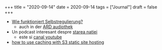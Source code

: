 +++
title = "2020-09-14"
date = 2020-09-14
tags = ["Journal"]
draft = false
+++

-   [Wie funktioniert Selbstregulierung?](https://www.swr.de/swr2/programm/broadcastcontrib-swr-13438.html)
    -   auch in der [ARD audiothek](https://www.ardaudiothek.de/wissen/wie-funktioniert-selbstregulierung/80172244)
-   Un podcast interesant despre [starea natiei](https://www.stareanatiei.ro/podcasts/)
    -   este si [canal youtube](https://www.youtube.com/channel/UCtK5Oe8sHjp6WPcwWuHUVpQ)
-   [how to use caching with S3 static site hosting](https://stackoverflow.com/questions/42531643/amazon-s3-static-web-hosting-caching)